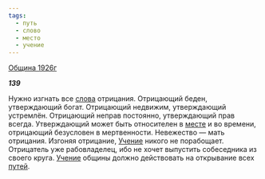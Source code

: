 ```yaml
---
tags:
  - путь
  - слово
  - место
  - учение
---
```

[Община 1926г](https://127.0.0.1:4002/agni/1926)

___139___

Нужно изгнать все [слова](../../../tags/#слово) отрицания. Отрицающий беден, утверждающий богат. Отрицающий недвижим, утверждающий устремлён. Отрицающий неправ постоянно, утверждающий прав всегда. Утверждающий может быть относителен в [месте](../../../tags/#место) и во времени, отрицающий безусловен в мертвенности. Невежество — мать отрицания. Изгоняя отрицание, [Учение](../../../tags/#учение) никого не порабощает. Отрицатель уже рабовладелец, ибо не хочет выпустить собеседника из своего круга. [Учение](../../../tags/#учение) общины должно действовать на открывание всех [путей](../../../tags/#путь).   

